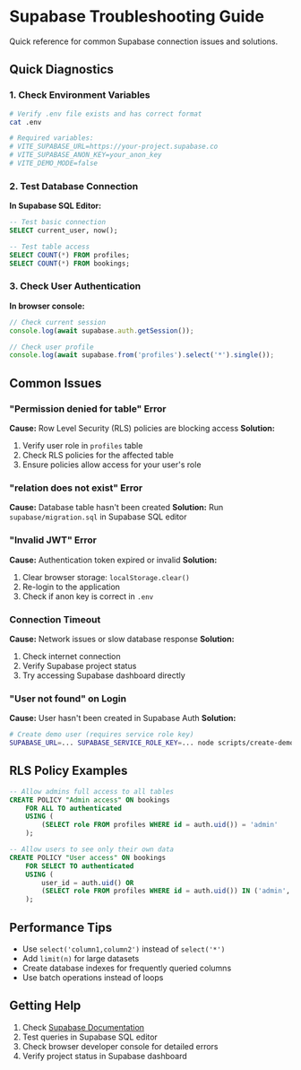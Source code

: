 # Supabase Troubleshooting Guide

Quick reference for common Supabase connection issues and solutions.

## Quick Diagnostics

### 1. Check Environment Variables
```bash
# Verify .env file exists and has correct format
cat .env

# Required variables:
# VITE_SUPABASE_URL=https://your-project.supabase.co
# VITE_SUPABASE_ANON_KEY=your_anon_key
# VITE_DEMO_MODE=false
```

### 2. Test Database Connection
**In Supabase SQL Editor:**
```sql
-- Test basic connection
SELECT current_user, now();

-- Test table access
SELECT COUNT(*) FROM profiles;
SELECT COUNT(*) FROM bookings;
```

### 3. Check User Authentication
**In browser console:**
```javascript
// Check current session
console.log(await supabase.auth.getSession());

// Check user profile
console.log(await supabase.from('profiles').select('*').single());
```

## Common Issues

### "Permission denied for table" Error
**Cause:** Row Level Security (RLS) policies are blocking access
**Solution:**
1. Verify user role in `profiles` table
2. Check RLS policies for the affected table
3. Ensure policies allow access for your user's role

### "relation does not exist" Error  
**Cause:** Database table hasn't been created
**Solution:** Run `supabase/migration.sql` in Supabase SQL editor

### "Invalid JWT" Error
**Cause:** Authentication token expired or invalid
**Solution:**
1. Clear browser storage: `localStorage.clear()`
2. Re-login to the application
3. Check if anon key is correct in `.env`

### Connection Timeout
**Cause:** Network issues or slow database response
**Solution:**
1. Check internet connection
2. Verify Supabase project status
3. Try accessing Supabase dashboard directly

### "User not found" on Login
**Cause:** User hasn't been created in Supabase Auth
**Solution:**
```bash
# Create demo user (requires service role key)
SUPABASE_URL=... SUPABASE_SERVICE_ROLE_KEY=... node scripts/create-demo-user.mjs
```

## RLS Policy Examples

```sql
-- Allow admins full access to all tables
CREATE POLICY "Admin access" ON bookings
    FOR ALL TO authenticated
    USING (
        (SELECT role FROM profiles WHERE id = auth.uid()) = 'admin'
    );

-- Allow users to see only their own data
CREATE POLICY "User access" ON bookings  
    FOR SELECT TO authenticated
    USING (
        user_id = auth.uid() OR
        (SELECT role FROM profiles WHERE id = auth.uid()) IN ('admin', 'dispatcher')
    );
```

## Performance Tips

- Use `select('column1,column2')` instead of `select('*')`
- Add `limit(n)` for large datasets
- Create database indexes for frequently queried columns
- Use batch operations instead of loops

## Getting Help

1. Check [Supabase Documentation](https://supabase.com/docs)
2. Test queries in Supabase SQL editor
3. Check browser developer console for detailed errors
4. Verify project status in Supabase dashboard
